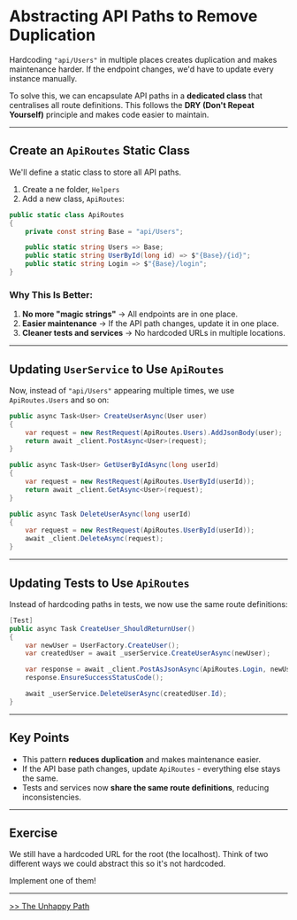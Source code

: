 # **Abstracting API Paths to Remove Duplication**  

Hardcoding `"api/Users"` in multiple places creates duplication and makes maintenance harder. If the endpoint changes, we'd have to update every instance manually.  

To solve this, we can encapsulate API paths in a **dedicated class** that centralises all route definitions. This follows the **DRY (Don't Repeat Yourself)** principle and makes code easier to maintain.  

---

## **Create an `ApiRoutes` Static Class**  
We'll define a static class to store all API paths.  

1. Create a ne folder, `Helpers`
2. Add a new class, `ApiRoutes`:

```csharp
public static class ApiRoutes
{
    private const string Base = "api/Users";

    public static string Users => Base;
    public static string UserById(long id) => $"{Base}/{id}";
    public static string Login => $"{Base}/login";
}
```

### **Why This Is Better**:  
1. **No more "magic strings"** → All endpoints are in one place.  
2. **Easier maintenance** → If the API path changes, update it in one place.  
3. **Cleaner tests and services** → No hardcoded URLs in multiple locations.  

---

## **Updating `UserService` to Use `ApiRoutes`**  
Now, instead of `"api/Users"` appearing multiple times, we use `ApiRoutes.Users` and so on:  

```csharp
public async Task<User> CreateUserAsync(User user)
{
    var request = new RestRequest(ApiRoutes.Users).AddJsonBody(user);
    return await _client.PostAsync<User>(request);
}

public async Task<User> GetUserByIdAsync(long userId)
{
    var request = new RestRequest(ApiRoutes.UserById(userId));
    return await _client.GetAsync<User>(request);
}

public async Task DeleteUserAsync(long userId)
{
    var request = new RestRequest(ApiRoutes.UserById(userId));
    await _client.DeleteAsync(request);
}
```

---

## **Updating Tests to Use `ApiRoutes`**  
Instead of hardcoding paths in tests, we now use the same route definitions:  

```csharp
[Test]
public async Task CreateUser_ShouldReturnUser()
{
    var newUser = UserFactory.CreateUser();
    var createdUser = await _userService.CreateUserAsync(newUser);

    var response = await _client.PostAsJsonAsync(ApiRoutes.Login, newUser);
    response.EnsureSuccessStatusCode();

    await _userService.DeleteUserAsync(createdUser.Id);
}
```

---

## **Key Points**  
- This pattern **reduces duplication** and makes maintenance easier.  
- If the API base path changes, update `ApiRoutes` - everything else stays the same.  
- Tests and services now **share the same route definitions**, reducing inconsistencies.  

---

## Exercise

We still have a hardcoded URL for the root (the localhost). Think of two different ways we could abstract this so it's not hardcoded.

Implement one of them!

---

[>> The Unhappy Path](./unhappy.md)
